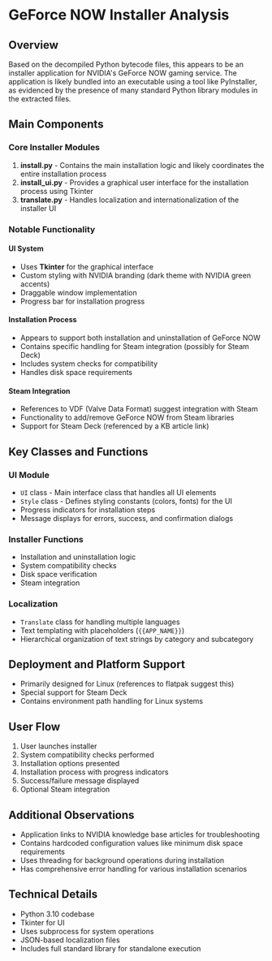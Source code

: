 # GeForce NOW Installer Analysis

## Overview
Based on the decompiled Python bytecode files, this appears to be an installer application for NVIDIA's GeForce NOW gaming service. The application is likely bundled into an executable using a tool like PyInstaller, as evidenced by the presence of many standard Python library modules in the extracted files.

## Main Components

### Core Installer Modules
1. **install.py** - Contains the main installation logic and likely coordinates the entire installation process
2. **install_ui.py** - Provides a graphical user interface for the installation process using Tkinter
3. **translate.py** - Handles localization and internationalization of the installer UI

### Notable Functionality

#### UI System
- Uses **Tkinter** for the graphical interface
- Custom styling with NVIDIA branding (dark theme with NVIDIA green accents)
- Draggable window implementation
- Progress bar for installation progress

#### Installation Process
- Appears to support both installation and uninstallation of GeForce NOW
- Contains specific handling for Steam integration (possibly for Steam Deck)
- Includes system checks for compatibility
- Handles disk space requirements

#### Steam Integration
- References to VDF (Valve Data Format) suggest integration with Steam
- Functionality to add/remove GeForce NOW from Steam libraries
- Support for Steam Deck (referenced by a KB article link)

## Key Classes and Functions

### UI Module
- `UI` class - Main interface class that handles all UI elements
- `Style` class - Defines styling constants (colors, fonts) for the UI
- Progress indicators for installation steps
- Message displays for errors, success, and confirmation dialogs

### Installer Functions
- Installation and uninstallation logic
- System compatibility checks
- Disk space verification
- Steam integration

### Localization
- `Translate` class for handling multiple languages
- Text templating with placeholders (`{{APP_NAME}}`)
- Hierarchical organization of text strings by category and subcategory

## Deployment and Platform Support
- Primarily designed for Linux (references to flatpak suggest this)
- Special support for Steam Deck
- Contains environment path handling for Linux systems

## User Flow
1. User launches installer
2. System compatibility checks performed
3. Installation options presented
4. Installation process with progress indicators
5. Success/failure message displayed
6. Optional Steam integration

## Additional Observations
- Application links to NVIDIA knowledge base articles for troubleshooting
- Contains hardcoded configuration values like minimum disk space requirements
- Uses threading for background operations during installation
- Has comprehensive error handling for various installation scenarios

## Technical Details
- Python 3.10 codebase
- Tkinter for UI
- Uses subprocess for system operations
- JSON-based localization files
- Includes full standard library for standalone execution
